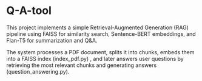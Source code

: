 # Q-A-tool
This project implements a simple Retrieval-Augmented Generation (RAG) pipeline using FAISS for similarity search, Sentence-BERT embeddings, and Flan-T5 for summarization and Q&A.

The system processes a PDF document, splits it into chunks, embeds them into a FAISS index (index_pdf.py) , and later answers user questions by retrieving the most relevant chunks and generating answers (question_answering.py).
